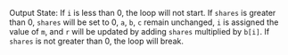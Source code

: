 Output State: If `i` is less than 0, the loop will not start. If `shares` is greater than 0, `shares` will be set to 0, `a`, `b`, `c` remain unchanged, `i` is assigned the value of `m`, and `r` will be updated by adding `shares` multiplied by `b[i]`. If `shares` is not greater than 0, the loop will break.